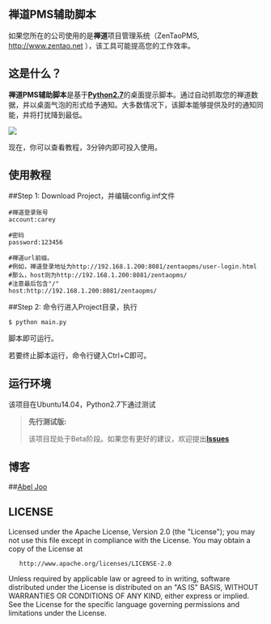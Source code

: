 禅道PMS辅助脚本
------------

如果您所在的公司使用的是**禅道**项目管理系统（ZenTaoPMS, http://www.zentao.net ），该工具可能提高您的工作效率。



这是什么？
------------

**禅道PMS辅助脚本**是基于[**Python2.7**](https://www.python.org/download/releases/2.7/)的桌面提示脚本。通过自动抓取您的禅道数据，并以桌面气泡的形式给予通知。大多数情况下，该脚本能够提供及时的通知同能，并将打扰降到最低。


![](http://ww2.sinaimg.cn/mw690/42a4fe0agw1estjlc12v8j20hl09wtd7.jpg)


现在，你可以查看教程，3分钟内即可投入使用。



使用教程
------------

##Step 1:
Download Project，并编辑config.inf文件
```
#禅道登录账号
account:carey

#密码
password:123456

#禅道url前缀。
#例如，禅道登录地址为http://192.168.1.200:8081/zentaopms/user-login.html
#那么，host则为http://192.168.1.200:8081/zentaopms/
#注意最后包含"/"
host:http://192.168.1.200:8081/zentaopms/
```


##Step 2:
命令行进入Project目录，执行
```
$ python main.py
```
脚本即可运行。

若要终止脚本运行，命令行键入Ctrl+C即可。



运行环境
------------

该项目在Ubuntu14.04，Python2.7下通过测试
> **先行测试版:**
> 
>  该项目现处于Beta阶段。如果您有更好的建议，欢迎提出[**Issues**](https://github.com/AbelJoo/ChanDao-ZenTao-PMS-Auxiliary/issues)


博客
------------

##[Abel Joo](http://abeljoo.github.io/)



LICENSE
------------

Licensed under the Apache License, Version 2.0 (the "License");
   you may not use this file except in compliance with the License.
   You may obtain a copy of the License at

       http://www.apache.org/licenses/LICENSE-2.0

   Unless required by applicable law or agreed to in writing, software
   distributed under the License is distributed on an "AS IS" BASIS,
   WITHOUT WARRANTIES OR CONDITIONS OF ANY KIND, either express or implied.
   See the License for the specific language governing permissions and
   limitations under the License.

